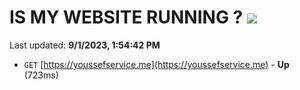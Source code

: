 # IS MY WEBSITE RUNNING ? [![](https://img.shields.io/static/v1?label=Sponsor&message=%E2%9D%A4&logo=GitHub&color=%23fe8e86)](https://github.com/sponsors/<username>)

Last updated: **9/1/2023, 1:54:42 PM**

- `GET` [https://youssefservice.me](https://youssefservice.me) - **Up** (723ms)
